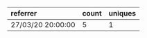 | referrer          | count | uniques |
| :---------------- | :---- | :------ |
| 27/03/20 20:00:00 | 5     | 1       |